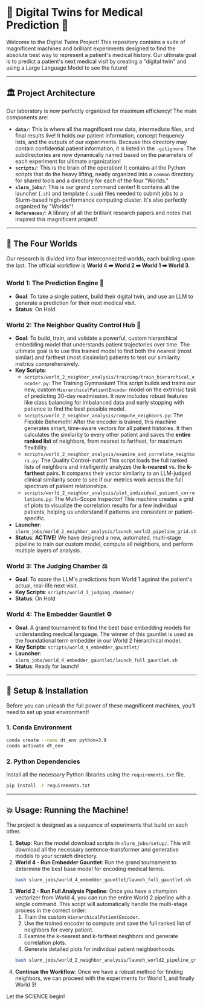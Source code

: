 # 🤖 Digital Twins for Medical Prediction 🤖

Welcome to the Digital Twins Project\! This repository contains a suite of magnificent machines and brilliant experiments designed to find the absolute best way to represent a patient's medical history. Our ultimate goal is to predict a patient's next medical visit by creating a "digital twin" and using a Large Language Model to see the future\!

-----

## 🏛️ Project Architecture

Our laboratory is now perfectly organized for maximum efficiency\! The main components are:

  * **`data/`**: This is where all the magnificent raw data, intermediate files, and final results live\! It holds our patient information, concept frequency lists, and the outputs of our experiments. Because this directory may contain confidential patient information, it is listed in the `.gitignore`. The subdirectories are now dynamically named based on the parameters of each experiment for ultimate organization\!
  * **`scripts/`**: This is the brain of the operation\! It contains all the Python scripts that do the heavy lifting, neatly organized into a `common` directory for shared tools and a directory for each of the four "Worlds."
  * **`slurm_jobs/`**: This is our grand command center\! It contains all the launcher (`.sh`) and template (`.ssub`) files needed to submit jobs to a Slurm-based high-performance computing cluster. It's also perfectly organized by "Worlds"\!
  * **`References/`**: A library of all the brilliant research papers and notes that inspired this magnificent project\!

-----

## 🚀 The Four Worlds

Our research is divided into four interconnected worlds, each building upon the last. The official workflow is **World 4 ➡️ World 2 ➡️ World 1 ➡️ World 3**.

### **World 1: The Prediction Engine** 🔮

  * **Goal**: To take a single patient, build their digital twin, and use an LLM to generate a prediction for their next medical visit.
  * **Status**: On Hold

### **World 2: The Neighbor Quality Control Hub** 🔬

  * **Goal**: To build, train, and validate a powerful, custom hierarchical embedding model that understands patient trajectories over time. The ultimate goal is to use this trained model to find both the nearest (most similar) and farthest (most dissimilar) patients to test our similarity metrics comprehensively.
  * **Key Scripts**:
      * `scripts/world_2_neighbor_analysis/training/train_hierarchical_encoder.py`: The Training Gymnasium\! This script builds and trains our new, custom `HierarchicalPatientEncoder` model on the extrinsic task of predicting 30-day readmission. It now includes robust features like class balancing for imbalanced data and early stopping with patience to find the best possible model.
      * `scripts/world_2_neighbor_analysis/compute_neighbors.py`: The Flexible Behemoth\! After the encoder is trained, this machine generates smart, time-aware vectors for all patient histories. It then calculates the similarity to every other patient and saves the **entire ranked list** of neighbors, from nearest to farthest, for maximum flexibility.
      * `scripts/world_2_neighbor_analysis/examine_and_correlate_neighbors.py`: The Quality Control-inator\! This script loads the full ranked lists of neighbors and intelligently analyzes the **k-nearest** vs. the **k-farthest** pairs. It compares their vector similarity to an LLM-judged clinical similarity score to see if our metrics work across the full spectrum of patient relationships.
      * `scripts/world_2_neighbor_analysis/plot_individual_patient_correlations.py`: The Multi-Scope Inspector\! This machine creates a grid of plots to visualize the correlation results for a few individual patients, helping us understand if patterns are consistent or patient-specific.
  * **Launcher**: `slurm_jobs/world_2_neighbor_analysis/launch_world2_pipeline_grid.sh`
  * **Status**: **ACTIVE\!** We have designed a new, automated, multi-stage pipeline to train our custom model, compute all neighbors, and perform multiple layers of analysis.

### **World 3: The Judging Chamber** ⚖️

  * **Goal**: To score the LLM's predictions from World 1 against the patient's actual, real-life next visit.
  * **Key Scripts**: `scripts/world_3_judging_chamber/`
  * **Status**: On Hold

### **World 4: The Embedder Gauntlet** ⚙️

  * **Goal**: A grand tournament to find the best base embedding models for understanding medical language. The winner of this gauntlet is used as the foundational term embedder in our World 2 hierarchical model.
  * **Key Scripts**: `scripts/world_4_embedder_gauntlet/`
  * **Launcher**: `slurm_jobs/world_4_embedder_gauntlet/launch_full_gauntlet.sh`
  * **Status**: Ready for launch\!

-----

## 🔧 Setup & Installation

Before you can unleash the full power of these magnificent machines, you'll need to set up your environment\!

### 1\. Conda Environment

```bash
conda create --name dt_env python=3.9
conda activate dt_env
```

### 2\. Python Dependencies

Install all the necessary Python libraries using the `requirements.txt` file.

```bash
pip install -r requirements.txt
```

-----

## 💥 Usage: Running the Machine\!

The project is designed as a sequence of experiments that build on each other.

1.  **Setup**: Run the model download scripts in `slurm_jobs/setup/`. This will download all the necessary sentence-transformer and generative models to your scratch directory.
2.  **World 4 - Run Embedder Gauntlet**: Run the grand tournament to determine the best base model for encoding medical terms.
    ```bash
    bash slurm_jobs/world_4_embedder_gauntlet/launch_full_gauntlet.sh
    ```
3.  **World 2 - Run Full Analysis Pipeline**: Once you have a champion vectorizer from World 4, you can run the entire World 2 pipeline with a single command. This script will automatically handle the multi-stage process in the correct order:
    1.  Train the custom `HierarchicalPatientEncoder`.
    2.  Use the trained encoder to compute and save the full ranked list of neighbors for every patient.
    3.  Examine the k-nearest and k-farthest neighbors and generate correlation plots.
    4.  Generate detailed plots for individual patient neighborhoods.
    <!-- end list -->
    ```bash
    bash slurm_jobs/world_2_neighbor_analysis/launch_world2_pipeline_grid.sh
    ```
4.  **Continue the Workflow**: Once we have a robust method for finding neighbors, we can proceed with the experiments for World 1, and finally World 3\!

Let the SCIENCE begin\!
